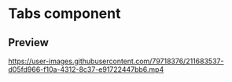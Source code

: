 # Tabs component

## Preview

https://user-images.githubusercontent.com/79718376/211683537-d05fd966-f10a-4312-8c37-e91722447bb6.mp4
